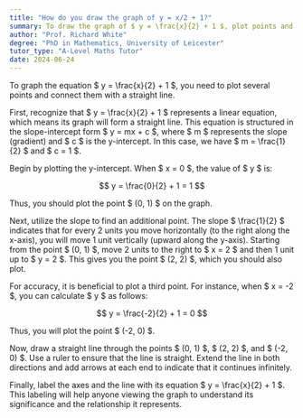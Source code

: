 ```yaml
---
title: "How do you draw the graph of y = x/2 + 1?"
summary: To draw the graph of $ y = \frac{x}{2} + 1 $, plot points and draw a straight line through them.
author: "Prof. Richard White"
degree: "PhD in Mathematics, University of Leicester"
tutor_type: "A-Level Maths Tutor"
date: 2024-06-24
---
```


To graph the equation $ y = \frac{x}{2} + 1 $, you need to plot several points and connect them with a straight line.

First, recognize that $ y = \frac{x}{2} + 1 $ represents a linear equation, which means its graph will form a straight line. This equation is structured in the slope-intercept form $ y = mx + c $, where $ m $ represents the slope (gradient) and $ c $ is the y-intercept. In this case, we have $ m = \frac{1}{2} $ and $ c = 1 $.

Begin by plotting the y-intercept. When $ x = 0 $, the value of $ y $ is:

$$
y = \frac{0}{2} + 1 = 1
$$

Thus, you should plot the point $ (0, 1) $ on the graph.

Next, utilize the slope to find an additional point. The slope $ \frac{1}{2} $ indicates that for every 2 units you move horizontally (to the right along the x-axis), you will move 1 unit vertically (upward along the y-axis). Starting from the point $ (0, 1) $, move 2 units to the right to $ x = 2 $ and then 1 unit up to $ y = 2 $. This gives you the point $ (2, 2) $, which you should also plot.

For accuracy, it is beneficial to plot a third point. For instance, when $ x = -2 $, you can calculate $ y $ as follows:

$$
y = \frac{-2}{2} + 1 = 0
$$

Thus, you will plot the point $ (-2, 0) $.

Now, draw a straight line through the points $ (0, 1) $, $ (2, 2) $, and $ (-2, 0) $. Use a ruler to ensure that the line is straight. Extend the line in both directions and add arrows at each end to indicate that it continues infinitely.

Finally, label the axes and the line with its equation $ y = \frac{x}{2} + 1 $. This labeling will help anyone viewing the graph to understand its significance and the relationship it represents.
    